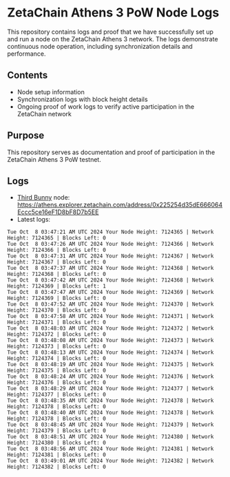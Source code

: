 # ZetaChain Athens 3 PoW Node Logs
This repository contains logs and proof that we have successfully set up and run a node on the ZetaChain Athens 3 network. The logs demonstrate continuous node operation, including synchronization details and performance.

## Contents
- Node setup information
- Synchronization logs with block height details
- Ongoing proof of work logs to verify active participation in the ZetaChain network

## Purpose
This repository serves as documentation and proof of participation in the ZetaChain Athens 3 PoW testnet.

## Logs

- [Third Bunny](https://thirdbunny.xyz/) node: https://athens.explorer.zetachain.com/address/0x225254d35dE666064Eccc5ce16eF1D8bF8D7b5EE
- Latest logs:
```
Tue Oct  8 03:47:21 AM UTC 2024 Your Node Height: 7124365 | Network Height: 7124365 | Blocks Left: 0
Tue Oct  8 03:47:26 AM UTC 2024 Your Node Height: 7124366 | Network Height: 7124366 | Blocks Left: 0
Tue Oct  8 03:47:31 AM UTC 2024 Your Node Height: 7124367 | Network Height: 7124367 | Blocks Left: 0
Tue Oct  8 03:47:37 AM UTC 2024 Your Node Height: 7124368 | Network Height: 7124368 | Blocks Left: 0
Tue Oct  8 03:47:42 AM UTC 2024 Your Node Height: 7124368 | Network Height: 7124369 | Blocks Left: 1
Tue Oct  8 03:47:47 AM UTC 2024 Your Node Height: 7124369 | Network Height: 7124369 | Blocks Left: 0
Tue Oct  8 03:47:52 AM UTC 2024 Your Node Height: 7124370 | Network Height: 7124370 | Blocks Left: 0
Tue Oct  8 03:47:58 AM UTC 2024 Your Node Height: 7124371 | Network Height: 7124371 | Blocks Left: 0
Tue Oct  8 03:48:03 AM UTC 2024 Your Node Height: 7124372 | Network Height: 7124372 | Blocks Left: 0
Tue Oct  8 03:48:08 AM UTC 2024 Your Node Height: 7124373 | Network Height: 7124373 | Blocks Left: 0
Tue Oct  8 03:48:13 AM UTC 2024 Your Node Height: 7124374 | Network Height: 7124374 | Blocks Left: 0
Tue Oct  8 03:48:19 AM UTC 2024 Your Node Height: 7124375 | Network Height: 7124375 | Blocks Left: 0
Tue Oct  8 03:48:24 AM UTC 2024 Your Node Height: 7124376 | Network Height: 7124376 | Blocks Left: 0
Tue Oct  8 03:48:29 AM UTC 2024 Your Node Height: 7124377 | Network Height: 7124377 | Blocks Left: 0
Tue Oct  8 03:48:35 AM UTC 2024 Your Node Height: 7124378 | Network Height: 7124378 | Blocks Left: 0
Tue Oct  8 03:48:40 AM UTC 2024 Your Node Height: 7124378 | Network Height: 7124378 | Blocks Left: 0
Tue Oct  8 03:48:45 AM UTC 2024 Your Node Height: 7124379 | Network Height: 7124379 | Blocks Left: 0
Tue Oct  8 03:48:51 AM UTC 2024 Your Node Height: 7124380 | Network Height: 7124380 | Blocks Left: 0
Tue Oct  8 03:48:56 AM UTC 2024 Your Node Height: 7124381 | Network Height: 7124381 | Blocks Left: 0
Tue Oct  8 03:49:01 AM UTC 2024 Your Node Height: 7124382 | Network Height: 7124382 | Blocks Left: 0
```
